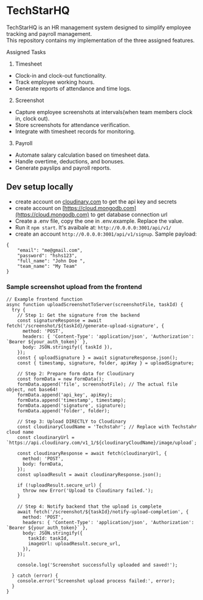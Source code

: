 # TechStarHQ

TechStarHQ is an HR management system designed to simplify employee tracking and payroll management.  
This repository contains my implementation of the three assigned features.  

 Assigned Tasks

1. Timesheet
- Clock-in and clock-out functionality.  
- Track employee working hours.  
- Generate reports of attendance and time logs.  

 2. Screenshot
- Capture employee screenshots at intervals(when team members clock in, clock out).  
- Store screenshots for attendance verification.  
- Integrate with timesheet records for monitoring.  

 3. Payroll
- Automate salary calculation based on timesheet data.  
- Handle overtime, deductions, and bonuses.  
- Generate payslips and payroll reports.  

## Dev setup locally
- create account on [cloudinary.com](https://cloudinary.com) to get the api key and secrets
- create account on [https://cloud.mongodb.com](https://cloud.mongodb.com) to get database connection url
- Create a .env file, copy the one in .env.example. Replace the value.
- Run it `npm start`. It's avaibale at: `http://0.0.0.0:3001/api/v1/`
- create an account `http://0.0.0.0:3001/api/v1/signup`.
Sample payload:
```
{
	"email": "me@gmail.com",
	"password": "hshs123",
	"full_name": "John Doe ",
	"team_name": "My Team"
}
```


### Sample screenshot upload from the frontend
```
// Example frontend function
async function uploadScreenshotToServer(screenshotFile, taskId) {
  try {
    // Step 1: Get the signature from the backend
    const signatureResponse = await fetch('/screenshot/${taskId}/generate-upload-signature', {
      method: 'POST',
      headers: { 'Content-Type': 'application/json', 'Authorization': `Bearer ${your_auth_token}` },
      body: JSON.stringify({ taskId }),
    });
    const { uploadSignature } = await signatureResponse.json();
	const { timestamp, signature, folder, apiKey } = uploadSignature;

    // Step 2: Prepare form data for Cloudinary
    const formData = new FormData();
    formData.append('file', screenshotFile); // The actual file object, not base64!
    formData.append('api_key', apiKey);
    formData.append('timestamp', timestamp);
    formData.append('signature', signature);
    formData.append('folder', folder);

    // Step 3: Upload DIRECTLY to Cloudinary
    const cloudinaryCloudName = 'Techstahr'; // Replace with Techstahr cloud name
    const cloudinaryUrl = `https://api.cloudinary.com/v1_1/${cloudinaryCloudName}/image/upload`;
    
    const cloudinaryResponse = await fetch(cloudinaryUrl, {
      method: 'POST',
      body: formData,
    });
    const uploadResult = await cloudinaryResponse.json();

    if (!uploadResult.secure_url) {
      throw new Error('Upload to Cloudinary failed.');
    }

    // Step 4: Notify backend that the upload is complete
    await fetch('/screenshot/${taskId}/notify-upload-completion', {
      method: 'POST',
      headers: { 'Content-Type': 'application/json', 'Authorization': `Bearer ${your_auth_token}` },
      body: JSON.stringify({
        taskId: taskId,
        imageUrl: uploadResult.secure_url,
      }),
    });
    
    console.log('Screenshot successfully uploaded and saved!');

  } catch (error) {
    console.error('Screenshot upload process failed:', error);
  }
}
```
